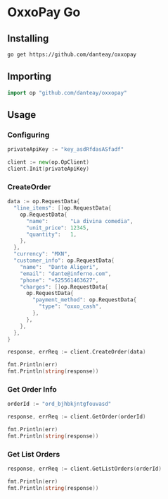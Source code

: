 # OxxoPay Go

## Installing

```bash
go get https://github.com/danteay/oxxopay
```

## Importing

```go
import op "github.com/danteay/oxxopay"
```

## Usage

### Configuring

```go
privateApiKey := "key_asdRfdasASfadf"

client := new(op.OpClient)
client.Init(privateApiKey)
```

### CreateOrder

```go
data := op.RequestData{
  "line_items": []op.RequestData{
    op.RequestData{
      "name":       "La divina comedia",
      "unit_price": 12345,
      "quantity":   1,
    },
  },
  "currency": "MXN",
  "customer_info": op.RequestData{
    "name":  "Dante Aligeri",
    "email": "dante@inferno.com",
    "phone": "+525561463627",
    "charges": []op.RequestData{
      op.RequestData{
        "payment_method": op.RequestData{
          "type": "oxxo_cash",
        },
      },
    },
  },
}

response, errReq := client.CreateOrder(data)

fmt.Println(err)
fmt.Println(string(response))
```

### Get Order Info

```go
orderId := "ord_bjhbkjntgfouvasd"

response, errReq := client.GetOrder(orderId)

fmt.Println(err)
fmt.Println(string(response))
```

### Get List Orders

```go
response, errReq := client.GetListOrders(orderId)

fmt.Println(err)
fmt.Println(string(response))
```